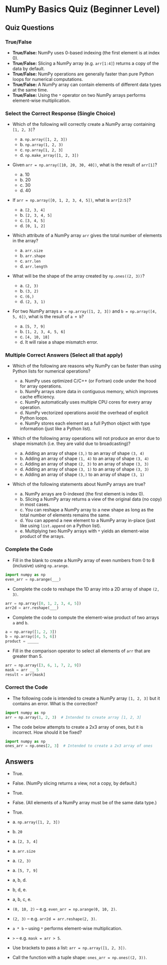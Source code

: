 # NumPy Basics Quiz (Beginner Level)

## Quiz Questions

### True/False
- **True/False:** NumPy uses 0-based indexing (the first element is at index 0).
- **True/False:** Slicing a NumPy array (e.g. `arr[1:4]`) returns a copy of the data by default.
- **True/False:** NumPy operations are generally faster than pure Python loops for numerical computations.
- **True/False:** A NumPy array can contain elements of different data types at the same time.
- **True/False:** Using the `*` operator on two NumPy arrays performs element-wise multiplication.

### Select the Correct Response (Single Choice)
- Which of the following will correctly create a NumPy array containing `[1, 2, 3]`?
  - a. `np.array([1, 2, 3])`
  - b. `np.array(1, 2, 3)`
  - c. `np.array[1, 2, 3]`
  - d. `np.make_array([1, 2, 3])`

- Given `arr = np.array([10, 20, 30, 40])`, what is the result of `arr[1]`?
  - a. 10
  - b. 20
  - c. 30
  - d. 40

- If `arr = np.array([0, 1, 2, 3, 4, 5])`, what is `arr[2:5]`?
  - a. `[2, 3, 4]`
  - b. `[2, 3, 4, 5]`
  - c. `[3, 4, 5]`
  - d. `[0, 1, 2]`

- Which attribute of a NumPy array `arr` gives the total number of elements in the array?
  - a. `arr.size`
  - b. `arr.shape`
  - c. `arr.len`
  - d. `arr.length`

- What will be the shape of the array created by `np.ones((2, 3))`?
  - a. `(2, 3)`
  - b. `(3, 2)`
  - c. `(6,)`
  - d. `(2, 3, 1)`

- For two NumPy arrays `a = np.array([1, 2, 3])` and `b = np.array([4, 5, 6])`, what is the result of `a + b`?
  - a. `[5, 7, 9]`
  - b. `[1, 2, 3, 4, 5, 6]`
  - c. `[4, 10, 18]`
  - d. It will raise a shape mismatch error.

### Multiple Correct Answers (Select all that apply)
- Which of the following are reasons why NumPy can be faster than using Python lists for numerical operations?
  - a. NumPy uses optimized C/C++ (or Fortran) code under the hood for array operations.
  - b. NumPy arrays store data in contiguous memory, which improves cache efficiency.
  - c. NumPy automatically uses multiple CPU cores for every array operation.
  - d. NumPy vectorized operations avoid the overhead of explicit Python loops.
  - e. NumPy stores each element as a full Python object with type information (just like a Python list).

- Which of the following array operations will not produce an error due to shape mismatch (i.e. they are valid due to broadcasting)?
  - a. Adding an array of shape `(3,)` to an array of shape `(3, 4)`
  - b. Adding an array of shape `(1, 4)` to an array of shape `(3, 4)`
  - c. Adding an array of shape `(2, 3)` to an array of shape `(3, 3)`
  - d. Adding an array of shape `(3, 1)` to an array of shape `(3, 3)`
  - e. Adding an array of shape `(3,)` to an array of shape `(3, 1)`

- Which of the following statements about NumPy arrays are true?
  - a. NumPy arrays are 0-indexed (the first element is index 0).
  - b. Slicing a NumPy array returns a view of the original data (no copy) in most cases.
  - c. You can reshape a NumPy array to a new shape as long as the total number of elements remains the same.
  - d. You can append a new element to a NumPy array in-place (just like using `list.append` on a Python list).
  - e. Multiplying two NumPy arrays with `*` yields an element-wise product of the arrays.

### Complete the Code
- Fill in the blank to create a NumPy array of even numbers from 0 to 8 (inclusive) using `np.arange`.

```python
import numpy as np  
even_arr = np.arange(___)
```

- Complete the code to reshape the 1D array into a 2D array of shape `(2, 3)`.

```python
arr = np.array([0, 1, 2, 3, 4, 5])  
arr2d = arr.reshape(___)
```

- Complete the code to compute the element-wise product of two arrays `a` and `b`.

```python
a = np.array([1, 2, 3])  
b = np.array([4, 5, 6])  
product = _____
```

- Fill in the comparison operator to select all elements of `arr` that are greater than 5.

```python
arr = np.array([3, 6, 1, 7, 2, 9])  
mask = arr __ 5  
result = arr[mask]
```

### Correct the Code
- The following code is intended to create a NumPy array `[1, 2, 3]` but it contains an error. What is the correction?

```python
import numpy as np  
arr = np.array(1, 2, 3)  # Intended to create array [1, 2, 3]  
```

- The code below attempts to create a 2x3 array of ones, but it is incorrect. How should it be fixed?

```python
import numpy as np  
ones_arr = np.ones[2, 3]  # Intended to create a 2x3 array of ones  
```

## Answers
- True.
- False. (NumPy slicing returns a view, not a copy, by default.)
- True.
- False. (All elements of a NumPy array must be of the same data type.)
- True.

- a. `np.array([1, 2, 3])`
- b. `20`
- a. `[2, 3, 4]`
- a. `arr.size`
- a. `(2, 3)`
- a. `[5, 7, 9]`
- a, b, d.
- b, d, e.
- a, b, c, e.
- `(0, 10, 2)` – e.g. `even_arr = np.arange(0, 10, 2)`.
- `(2, 3)` – e.g. `arr2d = arr.reshape(2, 3)`.
- `a * b` – using `*` performs element-wise multiplication.
- `>` – e.g. `mask = arr > 5`.
- Use brackets to pass a list: `arr = np.array([1, 2, 3])`.
- Call the function with a tuple shape: `ones_arr = np.ones((2, 3))`.


